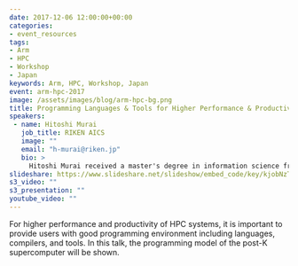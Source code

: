 ```yaml
---
date: 2017-12-06 12:00:00+00:00
categories:
- event_resources
tags:
- Arm
- HPC
- Workshop
- Japan
keywords: Arm, HPC, Workshop, Japan
event: arm-hpc-2017
image: /assets/images/blog/arm-hpc-bg.png
title: Programming Languages & Tools for Higher Performance & Productivity
speakers:
 - name: Hitoshi Murai
   job_title: RIKEN AICS
   image: ""
   email: "h-murai@riken.jp"
   bio: >
     Hitoshi Murai received a master's degree in information science from Kyoto University in 1996. He worked as a software developer in NEC from 1996 to 2010. He received a Ph.D degree in computer science from University of Tsukuba in 2010. He is currently a research scientist of the programming environment research team and the Flagship 2020 project in Advanced Institute for Computational Science, RIKEN. His research interests include compilers and parallel programming languages.
slideshare: https://www.slideshare.net/slideshow/embed_code/key/kjobNzT53Nnc8R
s3_video: ""
s3_presentation: ""
youtube_video: ""
---
```

For higher performance and productivity of HPC systems, it is important to provide users with good programming environment including languages, compilers, and tools. In this talk, the programming model of the post-K supercomputer will be shown.
